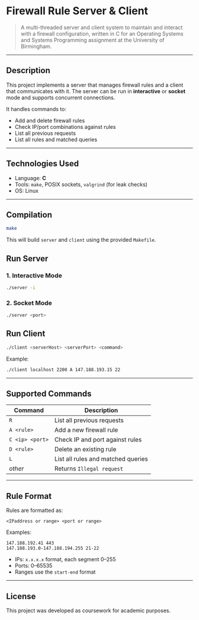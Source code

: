 # Firewall Rule Server & Client

> A multi-threaded server and client system to maintain and interact with a firewall configuration, written in C for an Operating Systems and Systems Programming assignment at the University of Birmingham.

---

## Description

This project implements a server that manages firewall rules and a client that communicates with it. The server can be run in **interactive** or **socket** mode and supports concurrent connections.

It handles commands to:
- Add and delete firewall rules
- Check IP/port combinations against rules
- List all previous requests
- List all rules and matched queries

---

## Technologies Used

- Language: **C**
- Tools: `make`, POSIX sockets, `valgrind` (for leak checks)
- OS: Linux

---

## Compilation

```bash
make
```

This will build `server` and `client` using the provided `Makefile`.

## Run Server

### 1. Interactive Mode
```bash
./server -i
```

### 2. Socket Mode
```bash
./server <port>
```

## Run Client

```bash
./client <serverHost> <serverPort> <command>
```

Example:
```bash
./client localhost 2200 A 147.188.193.15 22
```

---

## Supported Commands

| Command | Description |
|---------|-------------|
| `R` | List all previous requests |
| `A <rule>` | Add a new firewall rule |
| `C <ip> <port>` | Check IP and port against rules |
| `D <rule>` | Delete an existing rule |
| `L` | List all rules and matched queries |
| *other* | Returns `Illegal request` |

---

## Rule Format

Rules are formatted as:

```
<IPaddress or range> <port or range>
```

Examples:
```
147.188.192.41 443
147.188.193.0-147.188.194.255 21-22
```

- IPs: `x.x.x.x` format, each segment 0–255
- Ports: 0–65535
- Ranges use the `start-end` format

---

## License

This project was developed as coursework for academic purposes.
